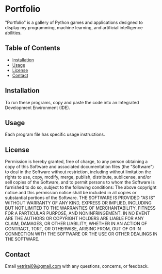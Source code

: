 # Portfolio

"Portfolio" is a gallery of Python games and applications designed to display my programming, machine learning, and artificial intelligence abilities. 

## Table of Contents
- [Installation](#installation)
- [Usage](#usage)
- [License](#license)
- [Contact](#contact)

## Installation
To run these programs, copy and paste the code into an Integrated Development Environment (IDE). 

## Usage
Each program file has specific usage instructions.

## License
Permission is hereby granted, free of charge, to any person obtaining a copy of this Software and associated documentation files (the "Software") to deal in the Software without restriction, including without limitation the rights to use, copy, modify, merge, publish, distribute, sublicense, and/or sell copies of the Software, and to permit persons to whom the Software is furnished to do so, subject to the following conditions: The above copyright notice and this permission notice shall be included in all copies or substantial portions of the Software. THE SOFTWARE IS PROVIDED "AS IS" WITHOUT WARRANTY OF ANY KIND, EXPRESS OR IMPLIED, INCLUDING BUT NOT LIMITED TO THE WARRANTIES OF MERCHANTABILITY, FITNESS FOR A PARTICULAR PURPOSE, AND NONINFRINGEMENT. IN NO EVENT ARE THE
AUTHORS OR COPYRIGHT HOLDERS ARE LIABLE FOR ANY CLAIM, DAMAGES, OR OTHER LIABILITY, WHETHER IN AN ACTION OF CONTRACT, TORT, OR OTHERWISE, ARISING FROM, OUT OF OR IN CONNECTION WITH THE SOFTWARE OR THE USE OR OTHER DEALINGS IN THE SOFTWARE.

## Contact
Email vetriraj09@gmail.com with any questions, concerns, or feedback.
